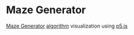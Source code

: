 # Maze Generator
[Maze Generator](https://constantine-32.github.io/maze-generator/) [algorithm](https://en.wikipedia.org/wiki/Maze_generation_algorithm) visualization using [p5.js](https://p5js.org)
